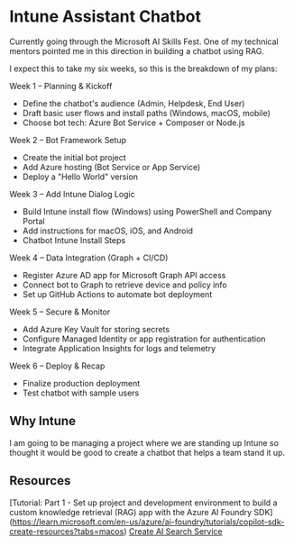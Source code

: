 # Intune Assistant Chatbot

Currently going through the Microsoft AI Skills Fest.  One of my technical mentors pointed me in this direction in building a chatbot using RAG.  

I expect this to take my six weeks, so this is the breakdown of my plans:

Week 1 – Planning & Kickoff
- Define the chatbot's audience (Admin, Helpdesk, End User)
- Draft basic user flows and install paths (Windows, macOS, mobile)
- Choose bot tech: Azure Bot Service + Composer or Node.js

Week 2 – Bot Framework Setup
- Create the initial bot project
- Add Azure hosting (Bot Service or App Service)
- Deploy a "Hello World" version

Week 3 – Add Intune Dialog Logic
- Build Intune install flow (Windows) using PowerShell and Company Portal
- Add instructions for macOS, iOS, and Android
- Chatbot Intune Install Steps

Week 4 – Data Integration (Graph + CI/CD)
- Register Azure AD app for Microsoft Graph API access
- Connect bot to Graph to retrieve device and policy info
- Set up GitHub Actions to automate bot deployment

Week 5 – Secure & Monitor
- Add Azure Key Vault for storing secrets
- Configure Managed Identity or app registration for authentication
- Integrate Application Insights for logs and telemetry

Week 6 – Deploy & Recap
- Finalize production deployment
- Test chatbot with sample users

## Why Intune

I am going to be managing a project where we are standing up Intune so thought it would be good to create a chatbot that helps a team stand it up.  

## Resources 

[Tutorial: Part 1 - Set up project and development environment to build a custom knowledge retrieval (RAG) app with the Azure AI Foundry SDK] (https://learn.microsoft.com/en-us/azure/ai-foundry/tutorials/copilot-sdk-create-resources?tabs=macos)
[Create AI Search Service](https://learn.microsoft.com/en-us/azure/search/search-create-service-portal)
